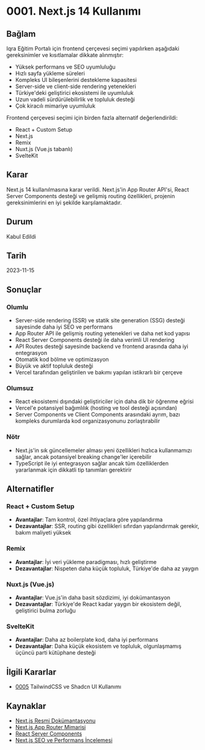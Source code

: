 # 0001. Next.js 14 Kullanımı

## Bağlam

Iqra Eğitim Portalı için frontend çerçevesi seçimi yapılırken aşağıdaki gereksinimler ve kısıtlamalar dikkate alınmıştır:

- Yüksek performans ve SEO uyumluluğu
- Hızlı sayfa yükleme süreleri
- Kompleks UI bileşenlerini destekleme kapasitesi
- Server-side ve client-side rendering yetenekleri
- Türkiye'deki geliştirici ekosistemi ile uyumluluk
- Uzun vadeli sürdürülebilirlik ve topluluk desteği
- Çok kiracılı mimariye uyumluluk

Frontend çerçevesi seçimi için birden fazla alternatif değerlendirildi:

- React + Custom Setup
- Next.js
- Remix
- Nuxt.js (Vue.js tabanlı)
- SvelteKit

## Karar

Next.js 14 kullanılmasına karar verildi. Next.js'in App Router API'si, React Server Components desteği ve gelişmiş routing özellikleri, projenin gereksinimlerini en iyi şekilde karşılamaktadır.

## Durum

Kabul Edildi

## Tarih

2023-11-15

## Sonuçlar

### Olumlu

- Server-side rendering (SSR) ve statik site generation (SSG) desteği sayesinde daha iyi SEO ve performans
- App Router API ile gelişmiş routing yetenekleri ve daha net kod yapısı
- React Server Components desteği ile daha verimli UI rendering
- API Routes desteği sayesinde backend ve frontend arasında daha iyi entegrasyon
- Otomatik kod bölme ve optimizasyon
- Büyük ve aktif topluluk desteği
- Vercel tarafından geliştirilen ve bakımı yapılan istikrarlı bir çerçeve

### Olumsuz

- React ekosistemi dışındaki geliştiriciler için daha dik bir öğrenme eğrisi
- Vercel'e potansiyel bağımlılık (hosting ve tool desteği açısından)
- Server Components ve Client Components arasındaki ayrım, bazı kompleks durumlarda kod organizasyonunu zorlaştırabilir

### Nötr

- Next.js'in sık güncellemeler alması yeni özellikleri hızlıca kullanmamızı sağlar, ancak potansiyel breaking change'ler içerebilir
- TypeScript ile iyi entegrasyon sağlar ancak tüm özelliklerden yararlanmak için dikkatli tip tanımları gerektirir

## Alternatifler

### React + Custom Setup

- **Avantajlar**: Tam kontrol, özel ihtiyaçlara göre yapılandırma
- **Dezavantajlar**: SSR, routing gibi özellikleri sıfırdan yapılandırmak gerekir, bakım maliyeti yüksek

### Remix

- **Avantajlar**: İyi veri yükleme paradigması, hızlı geliştirme
- **Dezavantajlar**: Nispeten daha küçük topluluk, Türkiye'de daha az yaygın

### Nuxt.js (Vue.js)

- **Avantajlar**: Vue.js'in daha basit sözdizimi, iyi dokümantasyon
- **Dezavantajlar**: Türkiye'de React kadar yaygın bir ekosistem değil, geliştirici bulma zorluğu

### SvelteKit

- **Avantajlar**: Daha az boilerplate kod, daha iyi performans
- **Dezavantajlar**: Daha küçük ekosistem ve topluluk, olgunlaşmamış üçüncü parti kütüphane desteği

## İlgili Kararlar

- [0005](0005-tailwindcss-ve-shadcn-ui-kullanimi.md) TailwindCSS ve Shadcn UI Kullanımı

## Kaynaklar

- [Next.js Resmi Dokümantasyonu](https://nextjs.org/docs)
- [Next.js App Router Mimarisi](https://nextjs.org/docs/app)
- [React Server Components](https://reactjs.org/blog/2020/12/21/data-fetching-with-react-server-components.html)
- [Next.js SEO ve Performans İncelemesi](https://web.dev/articles/nextjs-performance)
